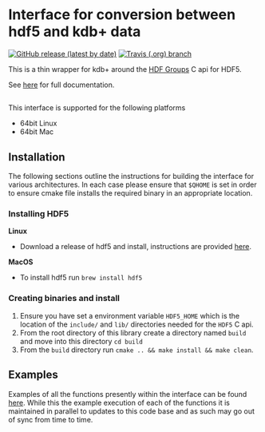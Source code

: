 # Interface for conversion between hdf5 and kdb+ data 

[![GitHub release (latest by date)](https://img.shields.io/github/v/release/kxsystems/hdf5-kdb)](https://github.com/kxsystems/hdf5-kdb/releases) [![Travis (.org) branch](https://img.shields.io/travis/kxsystems/hdf5-kdb/master?label=travis%20build)](https://travis-ci.org/kxsystems/hdf5-kdb/branches)

This is a thin wrapper for kdb+ around the [HDF Groups](https://support.hdfgroup.org/) C api for HDF5.

See [here](https://github.com/cmccarthy1/docs/tree/q_hdf5/docs/interfaces/hdf5) for full documentation.

## 

This interface is supported for the following platforms

* 64bit Linux
* 64bit Mac

## Installation


The following sections outline the instructions for building the interface for various architectures. In each case please ensure that `$QHOME` is set in order to ensure cmake file installs the required binary in an appropriate location.

### Installing HDF5

**Linux**
- Download a release of hdf5 and install, instructions are provided [here](https://support.hdfgroup.org/HDF5/HDF5-FAQ.html#10).

**MacOS**
- To install hdf5 run `brew install hdf5`

### Creating binaries and install
1. Ensure you have set a environment variable `HDF5_HOME` which is the location of the `include/` and `lib/` directories needed for the `HDF5` C api.
2. From the root directory of this library create a directory named `build` and move into this directory `cd build`
3. From the `build` directory run `cmake .. && make install && make clean`.

## Examples

Examples of all the functions presently within the interface can be found [here](https://github.com/cmccarthy1/docs/blob/q_hdf5/docs/interfaces/hdf5/user-guide.md). While this the example execution of each of the functions it is maintained in parallel to updates to this code base and as such may go out of sync from time to time.
